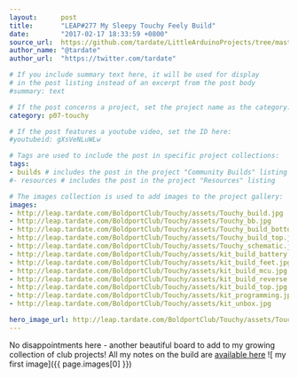 ```yaml
---
layout:      post
title:       "LEAP#277 My Sleepy Touchy Feely Build"
date:        "2017-02-17 18:33:59 +0800"
source_url:  https://github.com/tardate/LittleArduinoProjects/tree/master/BoldportClub/Touchy
author_name: "@tardate"
author_url:  "https://twitter.com/tardate"

# If you include summary text here, it will be used for display
# in the post listing instead of an excerpt from the post body
#summary: text

# If the post concerns a project, set the project name as the category:
category: p07-touchy

# If the post features a youtube video, set the ID here:
#youtubeid: gXsVeNLuWLw

# Tags are used to include the post in specific project collections:
tags:
- builds # includes the post in the project "Community Builds" listing
#- resources # includes the post in the project "Resources" listing

# The images collection is used to add images to the project gallery:
images:
- http://leap.tardate.com/BoldportClub/Touchy/assets/Touchy_build.jpg
- http://leap.tardate.com/BoldportClub/Touchy/assets/Touchy_bb.jpg
- http://leap.tardate.com/BoldportClub/Touchy/assets/Touchy_build_bottom.jpg
- http://leap.tardate.com/BoldportClub/Touchy/assets/Touchy_build_top.jpg
- http://leap.tardate.com/BoldportClub/Touchy/assets/Touchy_schematic.jpg
- http://leap.tardate.com/BoldportClub/Touchy/assets/kit_build_battery.jpg
- http://leap.tardate.com/BoldportClub/Touchy/assets/kit_build_feet.jpg
- http://leap.tardate.com/BoldportClub/Touchy/assets/kit_build_mcu.jpg
- http://leap.tardate.com/BoldportClub/Touchy/assets/kit_build_reverse.jpg
- http://leap.tardate.com/BoldportClub/Touchy/assets/kit_build_top.jpg
- http://leap.tardate.com/BoldportClub/Touchy/assets/kit_programming.jpg
- http://leap.tardate.com/BoldportClub/Touchy/assets/kit_unbox.jpg

hero_image_url: http://leap.tardate.com/BoldportClub/Touchy/assets/Touchy_build.jpg
---
```


No disappointments here - another beautiful board to add to my growing collection of club projects!
All my notes on the build are [available here](https://github.com/tardate/LittleArduinoProjects/tree/master/BoldportClub/Touchy)
![ my first image]({{ page.images[0] }})
